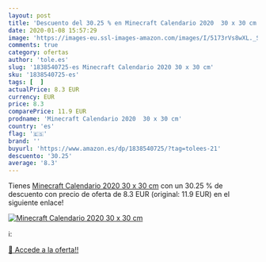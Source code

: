 ```yaml
---
layout: post
title: 'Descuento del 30.25 % en Minecraft Calendario 2020  30 x 30 cm'
date: 2020-01-08 15:57:29
image: 'https://images-eu.ssl-images-amazon.com/images/I/5173rVs8wXL._SL400_.jpg'
comments: true
category: ofertas
author: 'tole.es'
slug: '1838540725-es Minecraft Calendario 2020 30 x 30 cm'
sku: '1838540725-es'
tags: [  ]
actualPrice: 8.3 EUR
currency: EUR
price: 8.3
comparePrice: 11.9 EUR
prodname: 'Minecraft Calendario 2020  30 x 30 cm'
country: 'es'
flag: '🇪🇸'
brand: ''
buyurl: 'https://www.amazon.es/dp/1838540725/?tag=tolees-21'
descuento: '30.25'
average: '8.3'
---
```


Tienes [Minecraft Calendario 2020  30 x 30 cm](https://www.amazon.es/dp/1838540725/?tag=tolees-21) con un 30.25 % de descuento con precio de oferta de 8.3 EUR (original: 11.9 EUR) en el siguiente enlace!

[![Minecraft Calendario 2020  30 x 30 cm](https://images-eu.ssl-images-amazon.com/images/I/5173rVs8wXL._SL400_.jpg)](https://www.amazon.es/dp/1838540725/?tag=tolees-21)

ℹ️:


[🛒 Accede a la oferta!!](https://www.amazon.es/dp/1838540725/?tag=tolees-21)
